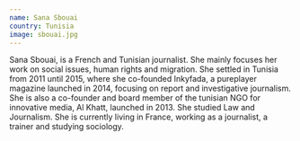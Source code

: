 ```yaml
---
name: Sana Sbouai
country: Tunisia
image: sbouai.jpg
---
```

Sana Sbouai, is a French and Tunisian journalist. She mainly focuses her work on social issues, human rights and migration.  She settled in Tunisia from 2011 until 2015, where she co-founded  Inkyfada, a pureplayer magazine launched in 2014, focusing on report and investigative journalism. She is also a co-founder and board member of the tunisian NGO for innovative media, Al Khatt, launched in 2013. She studied Law and Journalism. She is currently living in France, working as a journalist, a trainer and studying sociology. 
